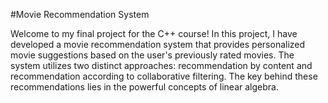 #Movie Recommendation System

Welcome to my final project for the C++ course! In this project, 
I have developed a movie recommendation system that provides personalized movie suggestions based on the user's previously rated movies. 
The system utilizes two distinct approaches: 
recommendation by content and recommendation according to collaborative filtering. 
The key behind these recommendations lies in the powerful concepts of linear algebra.
